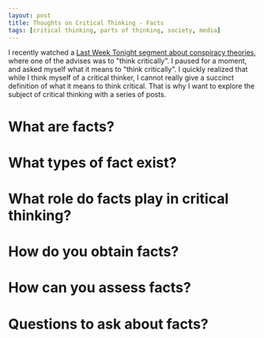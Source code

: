 ```yaml
---
layout: post
title: Thoughts on Critical Thinking - Facts
tags: [critical thinking, parts of thinking, society, media]
---
```

I recently watched a [Last Week Tonight segment about conspiracy theories](https://www.youtube.com/watch?v=0b_eHBZLM6U), where one of the advises was to "think critically". I paused for a moment, and asked myself what it means to "think critically". I quickly realized that while I think myself of a critical thinker, I cannot really give a succinct definition of what it means to think critical. That is why I want to explore the subject of critical thinking with a series of posts.

# What are facts?


# What types of fact exist?

# What role do facts play in critical thinking?

# How do you obtain facts?

# How can you assess facts?

# Questions to ask about facts?
